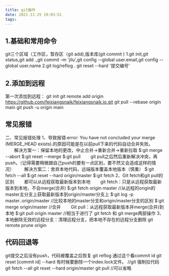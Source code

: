 ```yaml
---
title: git操作
date: 2021-11-25 19:03:51
tags:
---
```

## 1.基础和常用命令
git三个区域（工作区，暂存区（git add),版本库(git commit )
1.git init,git status,git add .,git commit -m 'jilu',git config --global user.email,git config --global user.name
2.git log/reflog .   git reset --hard '提交编号'

## 2.添加到远程
第一次添加到远程：
git init
git remote add origin https://github.com/feixiangsnaik/feixiangsnaik.io.git
git pull --rebase origin main
git push -u origin main

## 常见报错
二、常见报错处理
1、导致报错:error: You have not concluded your merge (MERGE_HEAD exists).的原因可能是在以前pull下来的代码自动合并失败。
　　解决方案一：保留本地的更改，中止合并->重新合并->重新拉取
$:git merge --abort
$:git reset --merge
$:git pull
　　git pull之后然后重新解决冲突，再push，（记得需要稍微跟自己push的要有一点区别，要不然又会造成这样的情况）
　　解决方案二：舍弃本地代码，远端版本覆盖本地版本（慎重）
$:git fetch --all
$:git reset --hard origin/master
$:git fetch
2、Git fetch和git pull的区别
　　都可以从远程获取最新版本到本地
　　git fetch：只是从远程获取最新版本到本地，不会merge(合并)
$:git fetch origin master   //从远程的origin的master主分支上获取最新版本到origin/master分支上
$:git log -p master..origin/master //比较本地的master分支和origin/master分支的区别
$:git merge origin/master          //合并
　　Git pull：从远程获取最新版本并merge(合并)到本地
$:git pull origin master  //相当于进行了 git fetch 和 git merge两部操作
3、本地删除无效的远程分支：清理远程分支，把本地不存在的远程分支删除
git remote prune origin

## 代码回退等
git提交之后没有push，代码被覆盖之后恢复
git  reflog  通过这个看commit id
git reset [commit id] --hard   有时候要删除一个index.lock文件。
//git 强制拉代码
git fetch --all
git reset --hard origin/master
git pull //可以省略